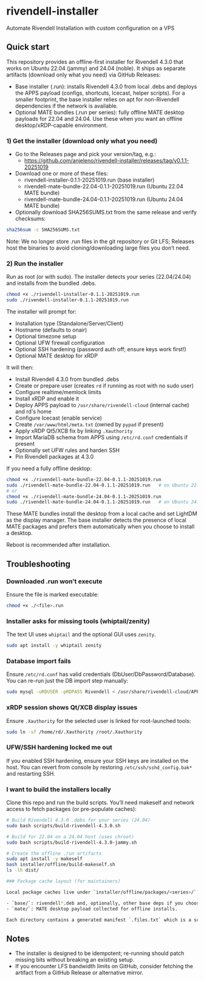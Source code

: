 # rivendell-installer
Automate Rivendell Installation with custom configuration on a VPS

## Quick start

This repository provides an offline-first installer for Rivendell 4.3.0 that works on Ubuntu 22.04 (jammy) and 24.04 (noble). It ships as separate artifacts (download only what you need) via GitHub Releases:

- Base installer (.run): installs Rivendell 4.3.0 from local .debs and deploys the APPS payload (configs, shortcuts, Icecast, helper scripts). For a smaller footprint, the base installer relies on apt for non-Rivendell dependencies if the network is available.
- Optional MATE bundles (.run per series): fully offline MATE desktop payloads for 22.04 and 24.04. Use these when you want an offline desktop/xRDP-capable environment.

### 1) Get the installer (download only what you need)
- Go to the Releases page and pick your version/tag, e.g.:
	- https://github.com/anjeleno/rivendell-installer/releases/tag/v0.1.1-20251019
- Download one or more of these files:
	- rivendell-installer-0.1.1-20251019.run (base installer)
	- rivendell-mate-bundle-22.04-0.1.1-20251019.run (Ubuntu 22.04 MATE bundle)
	- rivendell-mate-bundle-24.04-0.1.1-20251019.run (Ubuntu 24.04 MATE bundle)
- Optionally download SHA256SUMS.txt from the same release and verify checksums:

```bash
sha256sum -c SHA256SUMS.txt
```

Note: We no longer store .run files in the git repository or Git LFS; Releases host the binaries to avoid cloning/downloading large files you don’t need.

### 2) Run the installer

Run as root (or with sudo). The installer detects your series (22.04/24.04) and installs from the bundled .debs.

```bash
chmod +x ./rivendell-installer-0.1.1-20251019.run
sudo ./rivendell-installer-0.1.1-20251019.run
```

The installer will prompt for:
- Installation type (Standalone/Server/Client)
- Hostname (defaults to onair)
- Optional timezone setup
- Optional UFW firewall configuration
- Optional SSH hardening (password auth off; ensure keys work first!)
- Optional MATE desktop for xRDP

It will then:
- Install Rivendell 4.3.0 from bundled .debs
- Create or prepare user (creates `rd` if running as root with no sudo user)
- Configure realtime/memlock limits
- Install xRDP and enable it
- Deploy APPS payload to `/usr/share/rivendell-cloud` (internal cache) and rd's home
- Configure Icecast (enable service)
- Create `/var/www/html/meta.txt` (owned by `pypad` if present)
- Apply xRDP Qt5/XCB fix by linking `.Xauthority`
- Import MariaDB schema from APPS using `/etc/rd.conf` credentials if present
- Optionally set UFW rules and harden SSH
- Pin Rivendell packages at 4.3.0

If you need a fully offline desktop:

```bash
chmod +x ./rivendell-mate-bundle-22.04-0.1.1-20251019.run
sudo ./rivendell-mate-bundle-22.04-0.1.1-20251019.run   # on Ubuntu 22.04
# or
chmod +x ./rivendell-mate-bundle-24.04-0.1.1-20251019.run
sudo ./rivendell-mate-bundle-24.04-0.1.1-20251019.run   # on Ubuntu 24.04
```

These MATE bundles install the desktop from a local cache and set LightDM as the display manager. The base installer detects the presence of local MATE packages and prefers them automatically when you choose to install a desktop.

Reboot is recommended after installation.

## Troubleshooting

### Downloaded .run won’t execute
Ensure the file is marked executable:

```bash
chmod +x ./<file>.run
```

### Installer asks for missing tools (whiptail/zenity)
The text UI uses `whiptail` and the optional GUI uses `zenity`.

```bash
sudo apt install -y whiptail zenity
```

### Database import fails
Ensure `/etc/rd.conf` has valid credentials (DbUser/DbPassword/Database). You can re-run just the DB import step manually:

```bash
sudo mysql -uRDUSER -pRDPASS Rivendell < /usr/share/rivendell-cloud/APPS/RDDB_v430_Cloud.sql
```

### xRDP session shows Qt/XCB display issues
Ensure `.Xauthority` for the selected user is linked for root-launched tools:

```bash
sudo ln -sf /home/rd/.Xauthority /root/.Xauthority
```

### UFW/SSH hardening locked me out
If you enabled SSH hardening, ensure your SSH keys are installed on the host. You can revert from console by restoring `/etc/ssh/sshd_config.bak*` and restarting SSH.

### I want to build the installers locally
Clone this repo and run the build scripts. You’ll need makeself and network access to fetch packages (or pre-populate caches):

```bash
# Build Rivendell 4.3.0 .debs for your series (24.04)
sudo bash scripts/build-rivendell-4.3.0.sh

# Build for 22.04 on a 24.04 host (uses chroot)
sudo bash scripts/build-rivendell-4.3.0-jammy.sh

# Create the offline .run artifacts
sudo apt install -y makeself
bash installer/offline/build-makeself.sh
ls -lh dist/

### Package cache layout (for maintainers)

Local package caches live under `installer/offline/packages/<series>/` where `<series>` is `22.04` or `24.04`:

- `base/`: rivendell*.deb and, optionally, other base deps if you choose to pre-bundle them.
- `mate/`: MATE desktop payload collected for offline installs.

Each directory contains a generated manifest `.files.txt` which is a sorted list of the `.deb` files present. These are used for traceability and quick verification; the installer itself relies on the files, not the manifests.
```

## Notes
- The installer is designed to be idempotent; re-running should patch missing bits without breaking an existing setup.
- If you encounter LFS bandwidth limits on GitHub, consider fetching the artifact from a GitHub Release or alternative mirror.
